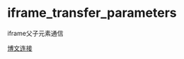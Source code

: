 # iframe_transfer_parameters
iframe父子元素通信

[博文连接](http://ymblog.net/2015/11/08/iframe%E4%B8%AD%E7%88%B6%E5%AD%90%E9%A1%B5%E9%9D%A2%E7%9A%84%E5%90%8C%E5%9F%9F%E9%80%9A%E4%BF%A1%E5%8F%8A%E8%B7%A8%E5%9F%9F%E4%BC%A0%E5%80%BC/)
